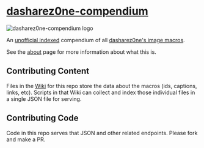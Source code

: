 # [dasharez0ne-compendium](https://dsz.xkyle.com)

![dasharez0ne-compendium logo](https://dsz.xkyle.com/apple-touch-icon.png)

An [unofficial indexed](https://dsz.xkyle.com) compendium of all [dasharez0ne's image macros](https://twitter.com/dasharez0ne).

See the [about](https://dsz.xkyle.com/about) page for more information about what this is.

## Contributing Content

Files in the [Wiki](https://github.com/solarkennedy/dasharez0ne-compendium/wiki) for this repo store the data about the macros (ids, captions, links, etc).
Scripts in that Wiki can collect and index those individual files in a single JSON file for serving.

## Contributing Code

Code in this repo serves that JSON and other related endpoints.
Please fork and make a PR.

